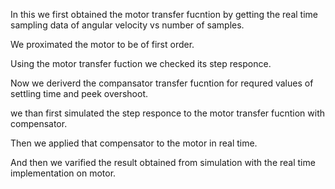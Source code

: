 In this we first obtained the motor transfer fucntion by getting the real time sampling data of angular velocity vs number of samples.

We proximated the motor to be of first order.

Using the motor transfer fuction we checked its step responce.

Now we deriverd the compansator transfer fucntion for requred values of settling time and peek overshoot.

we than first simulated the step responce to the motor transfer fucntion with compensator.

Then we applied that compensator to the motor in real time.

And then we varified the result obtained from  simulation with the real time implementation on motor.
